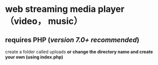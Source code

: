 # web streaming media player （video， music）
## requires PHP (*version 7.0+ recommended*) 
create a folder called uploads **or change the directory name and create your own (using index.php)**
